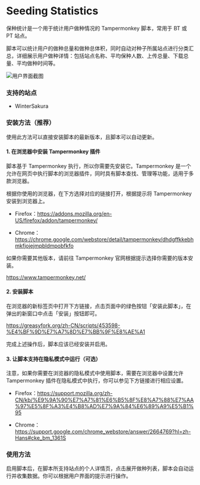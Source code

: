 # Seeding Statistics

保种统计是一个用于统计用户做种情况的 Tampermonkey 脚本，常用于 BT 或 PT 站点。

脚本可以统计用户的做种总量和做种总体积，同时自动对种子所属站点进行分类汇总，详细展示用户做种详情：包括站点名称、平均保种人数、上传总量、下载总量、平均做种时间等。

![用户界面截图](https://user-images.githubusercontent.com/25226381/197413483-3ee84565-852d-477e-906b-a0c393851571.png "用户界面截图")

### 支持的站点

- WinterSakura

### 安装方法（推荐）

使用此方法可以直接安装脚本的最新版本，且脚本可以自动更新。

#### 1. 在浏览器中安装 Tampermonkey 插件

脚本基于 Tampermonkey 执行，所以你需要先安装它。Tampermonkey 是一个允许在网页中执行脚本的浏览器插件，同时具有脚本查找、管理等功能，适用于多款浏览器。

根据你使用的浏览器，在下方选择对应的链接打开，根据提示将 Tampermonkey 安装到浏览器上。

- Firefox：https://addons.mozilla.org/en-US/firefox/addon/tampermonkey/

- Chrome：https://chrome.google.com/webstore/detail/tampermonkey/dhdgffkkebhmkfjojejmpbldmpobfkfo

如果你需要其他版本，请前往 Tampermonkey 官网根据提示选择你需要的版本安装。

https://www.tampermonkey.net/

#### 2. 安装脚本

在浏览器的新标签页中打开下方链接，点击页面中的绿色按钮「安装此脚本」，在弹出的新窗口中点击「安装」按钮即可。

https://greasyfork.org/zh-CN/scripts/453598-%E4%BF%9D%E7%A7%8D%E7%BB%9F%E8%AE%A1

完成上述操作后，脚本应该已经安装并启用。

#### 3. 让脚本支持在隐私模式中运行（可选）

注意，如果你需要在浏览器的隐私模式中使用脚本，需要在浏览器中设置允许 Tampermonkey 插件在隐私模式中执行，你可以参见下方链接进行相应设置。

- Firefox：https://support.mozilla.org/zh-CN/kb/%E9%9A%90%E7%A7%81%E6%B5%8F%E8%A7%88%E7%AA%97%E5%8F%A3%E4%B8%AD%E7%9A%84%E6%89%A9%E5%B1%95

- Chrome：https://support.google.com/chrome_webstore/answer/2664769?hl=zh-Hans#cke_bm_1361S

### 使用方法

启用脚本后，在脚本所支持站点的个人详情页，点击展开做种列表，脚本会自动运行并收集数据。你可以根据用户界面的提示进行操作。
